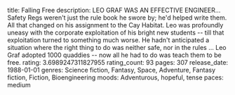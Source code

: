 title: Falling Free
description: LEO GRAF WAS AN EFFECTIVE ENGINEER... Safety Regs weren't just the rule book he swore by; he'd helped write them. All that changed on his assignment to the Cay Habitat. Leo was profoundly uneasy with the corporate exploitation of his bright new students -- till that exploitation turned to something much worse. He hadn't anticipated a situation where the right thing to do was neither safe, nor in the rules ... Leo Graf adopted 1000 quaddies -- now all he had to do was teach them to be free.
rating: 3.6989247311827955
rating_count: 93
pages: 307
release_date: 1988-01-01
genres: Science fiction, Fantasy, Space, Adventure, Fantasy fiction, Fiction, Bioengineering
moods: Adventurous, hopeful, tense
paces: medium